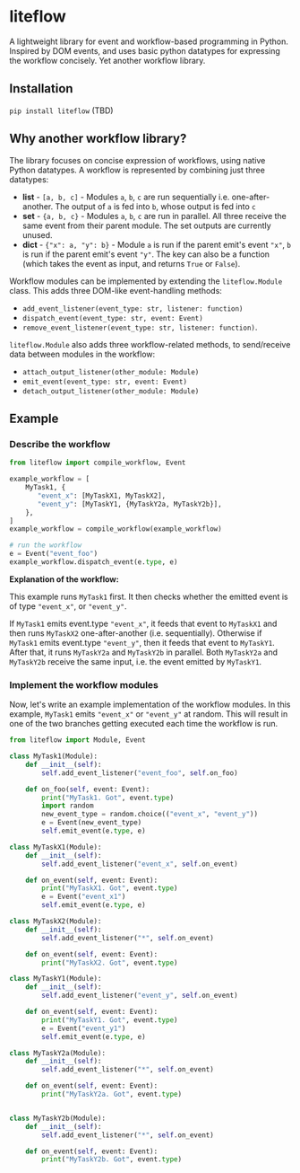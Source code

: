 # liteflow

A lightweight library for event and workflow-based programming in Python. Inspired by DOM events, and uses basic python datatypes for expressing the workflow concisely. Yet another workflow library.

## Installation
`pip install liteflow` (TBD)

## Why another workflow library?
The library focuses on concise expression of workflows, using native Python datatypes. A workflow is represented by combining just three datatypes:
* **list** - `[a, b, c]` - Modules `a`, `b`, `c` are run sequentially i.e. one-after-another. The output of `a` is fed into `b`, whose output is fed into `c`
* **set** - `{a, b, c}` - Modules `a`, `b`, `c` are run in parallel. All three receive the same event from their parent module. The set outputs are currently unused.
* **dict** - `{"x": a, "y": b}` - Module `a` is run if the parent emit's event `"x"`, `b` is run if the parent emit's event `"y"`. The key can also be a function (which takes the event as input, and returns `True` or `False`).

Workflow modules can be implemented by extending the `liteflow.Module` class. This adds three DOM-like event-handling methods:
* `add_event_listener(event_type: str, listener: function)`
* `dispatch_event(event_type: str, event: Event)`
* `remove_event_listener(event_type: str, listener: function)`.

`liteflow.Module` also adds three workflow-related methods, to send/receive data between modules in the workflow:
* `attach_output_listener(other_module: Module)`
* `emit_event(event_type: str, event: Event)`
* `detach_output_listener(other_module: Module)`

## Example
### Describe the workflow
```py
from liteflow import compile_workflow, Event

example_workflow = [
    MyTask1, {
       "event_x": [MyTaskX1, MyTaskX2],
       "event_y": [MyTaskY1, {MyTaskY2a, MyTaskY2b}],
    },
]
example_workflow = compile_workflow(example_workflow)

# run the workflow
e = Event("event_foo")
example_workflow.dispatch_event(e.type, e)
```

**Explanation of the workflow:**

This example runs `MyTask1` first. It then checks whether the emitted event is of type `"event_x"`, or `"event_y"`.

If `MyTask1` emits event.type `"event_x"`, it feeds that event to `MyTaskX1` and then runs `MyTaskX2` one-after-another (i.e. sequentially).
Otherwise if `MyTask1` emits event.type `"event_y"`, then it feeds that event to `MyTaskY1`. After that, it runs `MyTaskY2a` and `MyTaskY2b` in parallel. Both `MyTaskY2a` and `MyTaskY2b` receive the same input, i.e. the event emitted by `MyTaskY1`.

### Implement the workflow modules
Now, let's write an example implementation of the workflow modules. In this example, `MyTask1` emits `"event_x"` or `"event_y"` at random. This will result in one of the two branches getting executed each time the workflow is run.

```py
from liteflow import Module, Event

class MyTask1(Module):
    def __init__(self):
        self.add_event_listener("event_foo", self.on_foo)

    def on_foo(self, event: Event):
        print("MyTask1. Got", event.type)
        import random
        new_event_type = random.choice(("event_x", "event_y"))
        e = Event(new_event_type)
        self.emit_event(e.type, e)

class MyTaskX1(Module):
    def __init__(self):
        self.add_event_listener("event_x", self.on_event)

    def on_event(self, event: Event):
        print("MyTaskX1. Got", event.type)
        e = Event("event_x1")
        self.emit_event(e.type, e)

class MyTaskX2(Module):
    def __init__(self):
        self.add_event_listener("*", self.on_event)

    def on_event(self, event: Event):
        print("MyTaskX2. Got", event.type)

class MyTaskY1(Module):
    def __init__(self):
        self.add_event_listener("event_y", self.on_event)

    def on_event(self, event: Event):
        print("MyTaskY1. Got", event.type)
        e = Event("event_y1")
        self.emit_event(e.type, e)

class MyTaskY2a(Module):
    def __init__(self):
        self.add_event_listener("*", self.on_event)

    def on_event(self, event: Event):
        print("MyTaskY2a. Got", event.type)


class MyTaskY2b(Module):
    def __init__(self):
        self.add_event_listener("*", self.on_event)

    def on_event(self, event: Event):
        print("MyTaskY2b. Got", event.type)
```